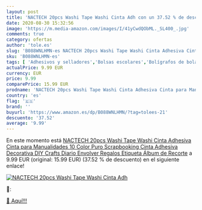 ```yaml
---
layout: post
title: 'NACTECH 20pcs Washi Tape Washi Cinta Adh con un 37.52 % de descuento'
date: 2020-08-30 15:32:56
image: 'https://m.media-amazon.com/images/I/41yCwdQObML._SL400_.jpg'
comments: true
category: ofertas
author: 'tole.es'
slug: 'B088WNLHMN-es NACTECH 20pcs Washi Tape Washi Cinta Adhesiva Cinta para...'
sku: 'B088WNLHMN-es'
tags: [ 'Adhesivos y selladores','Bolsas escolares','Bolígrafos de bola','Bolígrafos y recambios','Bolígrafos, lápices y útiles de escritura','Bricolaje y herramientas','Compuestos de modelado para escultura','Costura y manualidades','Equipaje','Escultura','Ferretería','Hogar y cocina','Mochilas, estuches y sets escolares','Oficina y papelería','Pegamentos instantáneos', ]
actualPrice: 9.99 EUR
currency: EUR
price: 9.99
comparePrice: 15.99 EUR
prodname: 'NACTECH 20pcs Washi Tape Washi Cinta Adhesiva Cinta para Manualidades 10 Color Puro Scrapbooking Cinta Adhesiva Decorativa DIY Crafts Diario Envolver Regalos Etiqueta Álbum de Recorte'
country: 'es'
flag: '🇪🇸'
brand: ''
buyurl: 'https://www.amazon.es/dp/B088WNLHMN/?tag=tolees-21'
descuento: '37.52'
average: '9.99'
---
```


En este momento está [NACTECH 20pcs Washi Tape Washi Cinta Adhesiva Cinta para Manualidades 10 Color Puro Scrapbooking Cinta Adhesiva Decorativa DIY Crafts Diario Envolver Regalos Etiqueta Álbum de Recorte](https://www.amazon.es/dp/B088WNLHMN/?tag=tolees-21) a 9.99 EUR (original: 15.99 EUR) (37.52 %  de descuento) en el siguiente enlace!

[![NACTECH 20pcs Washi Tape Washi Cinta Adh](https://m.media-amazon.com/images/I/41yCwdQObML._SL400_.jpg)](https://www.amazon.es/dp/B088WNLHMN/?tag=tolees-21)

🔎:


[🛒 Aquí!!!](https://www.amazon.es/dp/B088WNLHMN/?tag=tolees-21)

